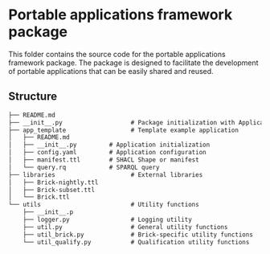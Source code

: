 # Portable applications framework package

This folder contains the source code for the portable applications framework package. The package is designed to
facilitate the development of portable applications that can be easily shared and reused. 

## Structure
```txt
├── README.md
├── __init__.py                   # Package initialization with Application class and CLI
├── app_template                  # Template example application
│   ├── README.md           
│   ├── __init__.py         # Application initialization
│   ├── config.yaml         # Application configuration
│   ├── manifest.ttl        # SHACL Shape or manifest
│   └── query.rq            # SPARQL query
├── libraries                     # External libraries
│   ├── Brick-nightly.ttl     
│   ├── Brick-subset.ttl      
│   └── Brick.ttl             
└── utils                         # Utility functions
    ├── __init__.p
    ├── logger.py                 # Logging utility
    ├── util.py                   # General utility functions
    ├── util_brick.py             # Brick-specific utility functions
    └── util_qualify.py           # Qualification utility functions
```
